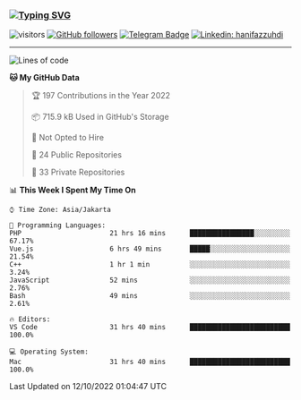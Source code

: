 ### [![Typing SVG](https://readme-typing-svg.herokuapp.com?font=lato&size=22&lines=Hi+There+👋)](https://git.io/typing-svg) 

![visitors](https://visitor-badge.glitch.me/badge?page_id=hanifazzuhdi.hanifazzuhdi)
[![GitHub followers](https://img.shields.io/github/followers/hanifazzuhdi?label=Follow&style=social)](https://github.com/hanifazzuhdi/?tab=follow) 
[![Telegram Badge](https://img.shields.io/badge/-hanif0198-blue?style=social&logo=telegram&link=https://www.t.me/hanif0198/)](https://www.t.me/hanif0198/) 
[![Linkedin: hanifazzuhdi](https://img.shields.io/badge/-hanifazzuhdi-blue?style=flat-square&logo=Linkedin&logoColor=white&link=https://www.linkedin.com/in/hanif-az-zuhdi-69688019b/)](https://www.linkedin.com/in/hanif-az-zuhdi-69688019b/) 

<hr/>

<!--START_SECTION:waka-->
![Lines of code](https://img.shields.io/badge/From%20Hello%20World%20I%27ve%20Written-5%20Million%20lines%20of%20code-blue)

**🐱 My GitHub Data** 

> 🏆 197 Contributions in the Year 2022
 > 
> 📦 715.9 kB Used in GitHub's Storage 
 > 
> 🚫 Not Opted to Hire
 > 
> 📜 24 Public Repositories 
 > 
> 🔑 33 Private Repositories  
 > 
📊 **This Week I Spent My Time On** 

```text
⌚︎ Time Zone: Asia/Jakarta

💬 Programming Languages: 
PHP                      21 hrs 16 mins      ████████████████░░░░░░░░░   67.17% 
Vue.js                   6 hrs 49 mins       █████░░░░░░░░░░░░░░░░░░░░   21.54% 
C++                      1 hr 1 min          ░░░░░░░░░░░░░░░░░░░░░░░░░   3.24% 
JavaScript               52 mins             ░░░░░░░░░░░░░░░░░░░░░░░░░   2.76% 
Bash                     49 mins             ░░░░░░░░░░░░░░░░░░░░░░░░░   2.61%

🔥 Editors: 
VS Code                  31 hrs 40 mins      █████████████████████████   100.0%

💻 Operating System: 
Mac                      31 hrs 40 mins      █████████████████████████   100.0%

```


 Last Updated on 12/10/2022 01:04:47 UTC
<!--END_SECTION:waka-->

